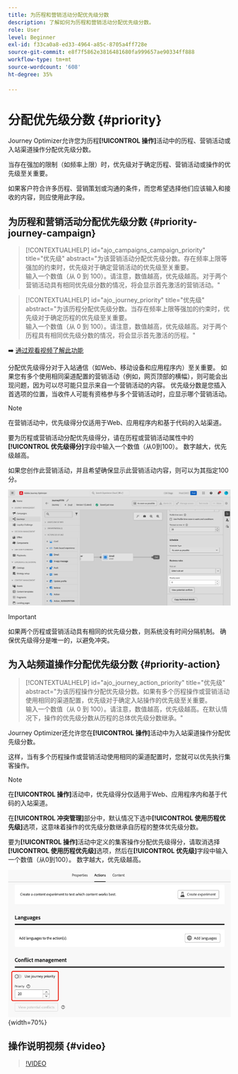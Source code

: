 ```yaml
---
title: 为历程和营销活动分配优先级分数
description: 了解如何为历程和营销活动分配优先级分数。
role: User
level: Beginner
exl-id: f33ca0a8-ed33-4964-a85c-8705a4ff728e
source-git-commit: e8f7f5862e3816481680fa999657ae90334ff888
workflow-type: tm+mt
source-wordcount: '608'
ht-degree: 35%

---
```


# 分配优先级分数 {#priority}

Journey Optimizer允许您为历程&#x200B;**[!UICONTROL 操作]**&#x200B;活动中的历程、营销活动或入站渠道操作分配优先级分数。

当存在强加的限制（如频率上限）时，优先级对于确定历程、营销活动或操作的优先级至关重要。

如果客户符合许多历程、营销策划或沟通的条件，而您希望选择他们应该输入和接收的内容，则应使用此字段。

## 为历程和营销活动分配优先级分数 {#priority-journey-campaign}

>[!CONTEXTUALHELP]
>id="ajo_campaigns_campaign_priority"
>title="优先级"
>abstract="为该营销活动分配优先级分数。存在频率上限等强加的约束时，优先级对于确定营销活动的优先级至关重要。</br>输入一个数值（从 0 到 100）。请注意，数值越高，优先级越高。对于两个营销活动具有相同优先级分数的情况，将会显示首先激活的营销活动。"

>[!CONTEXTUALHELP]
>id="ajo_journey_priority"
>title="优先级"
>abstract="为该历程分配优先级分数。当存在频率上限等强加的约束时，优先级对于确定历程的优先级至关重要。</br>输入一个数值（从 0 到 100）。请注意，数值越高，优先级越高。对于两个历程具有相同优先级分数的情况，将会显示首先激活的历程。"

➡️ [通过观看视频了解此功能](#video)

分配优先级得分对于入站通信（如Web、移动设备和应用程序内）至关重要。 如果您有多个使用相同渠道配置的营销活动（例如，网页顶部的横幅），则可能会出现问题，因为可以尽可能只显示来自一个营销活动的内容。 优先级分数是您插入首选项的位置，当收件人可能有资格参与多个营销活动时，应显示哪个营销活动。

>[!NOTE]
>
>在营销活动中，优先级得分仅适用于Web、应用程序内和基于代码的入站渠道。

要为历程或营销活动分配优先级得分，请在历程或营销活动属性中的&#x200B;**[!UICONTROL 优先级得分]**&#x200B;字段中输入一个数值（从0到100）。 数字越大，优先级越高。

如果您创作此营销活动，并且希望确保显示此营销活动内容，则可以为其指定100分。

![](assets/priority-score.png)

>[!IMPORTANT]
>
>如果两个历程或营销活动具有相同的优先级分数，则系统没有时间分隔机制。 确保优先级得分是唯一的，以避免冲突。

## 为入站频道操作分配优先级分数 {#priority-action}

>[!CONTEXTUALHELP]
>id="ajo_journey_action_priority"
>title="优先级"
>abstract="为该历程操作分配优先级分数。如果有多个历程操作或营销活动使用相同的渠道配置，优先级对于确定入站操作的优先级至关重要。</br>输入一个数值（从 0 到 100）。请注意，数值越高，优先级越高。在默认情况下，操作的优先级分数从历程的总体优先级分数继承。"

Journey Optimizer还允许您在&#x200B;**[!UICONTROL 操作]**&#x200B;活动中为入站渠道操作分配优先级分数。

这样，当有多个历程操作或营销活动使用相同的渠道配置时，您就可以优先执行集客操作。

>[!NOTE]
>
>在&#x200B;**[!UICONTROL 操作]**&#x200B;活动中，优先级得分仅适用于Web、应用程序内和基于代码的入站渠道。

在&#x200B;**[!UICONTROL 冲突管理]**&#x200B;部分中，默认情况下选中&#x200B;**[!UICONTROL 使用历程优先级]**&#x200B;选项，这意味着操作的优先级分数继承自历程的整体优先级分数。

要为&#x200B;**[!UICONTROL 操作]**&#x200B;活动中定义的集客操作分配优先级得分，请取消选择&#x200B;**[!UICONTROL 使用历程优先级]**&#x200B;选项，然后在&#x200B;**[!UICONTROL 优先级]**&#x200B;字段中输入一个数值（从0到100）。 数字越大，优先级越高。

![](assets/action-journey-priority-score.png){width=70%}

## 操作说明视频 {#video}

>[!VIDEO](https://video.tv.adobe.com/v/3435529?quality=12)

